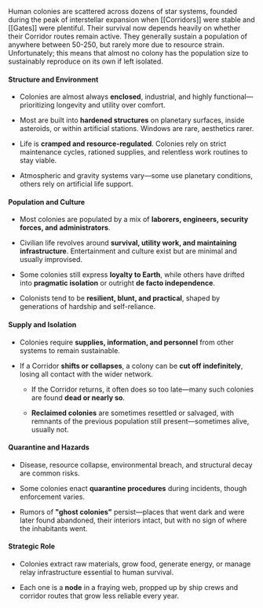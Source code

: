 Human colonies are scattered across dozens of star systems, founded during the peak of interstellar expansion when [[Corridors]] were stable and [[Gates]] were plentiful. Their survival now depends heavily on whether their Corridor routes remain active.
They generally sustain a population of anywhere between 50-250, but rarely more due to resource strain. Unfortunately; this means that almost no colony has the population size to sustainably reproduce on its own if left isolated.
#### **Structure and Environment**

- Colonies are almost always **enclosed**, industrial, and highly functional—prioritizing longevity and utility over comfort.
    
- Most are built into **hardened structures** on planetary surfaces, inside asteroids, or within artificial stations. Windows are rare, aesthetics rarer.
    
- Life is **cramped and resource-regulated**. Colonies rely on strict maintenance cycles, rationed supplies, and relentless work routines to stay viable.
    
- Atmospheric and gravity systems vary—some use planetary conditions, others rely on artificial life support.
    

#### **Population and Culture**

- Most colonies are populated by a mix of **laborers, engineers, security forces, and administrators**.
    
- Civilian life revolves around **survival, utility work, and maintaining infrastructure**. Entertainment and culture exist but are minimal and usually improvised.
    
- Some colonies still express **loyalty to Earth**, while others have drifted into **pragmatic isolation** or outright **de facto independence**.
    
- Colonists tend to be **resilient, blunt, and practical**, shaped by generations of hardship and self-reliance.
    

#### **Supply and Isolation**

- Colonies require **supplies, information, and personnel** from other systems to remain sustainable.
    
- If a Corridor **shifts or collapses**, a colony can be **cut off indefinitely**, losing all contact with the wider network.
    
    - If the Corridor returns, it often does so too late—many such colonies are found **dead or nearly so**.
        
    - **Reclaimed colonies** are sometimes resettled or salvaged, with remnants of the previous population still present—sometimes alive, usually not.
        

#### **Quarantine and Hazards**

- Disease, resource collapse, environmental breach, and structural decay are common risks.
    
- Some colonies enact **quarantine procedures** during incidents, though enforcement varies.
    
- Rumors of **"ghost colonies"** persist—places that went dark and were later found abandoned, their interiors intact, but with no sign of where the inhabitants went.
    

#### **Strategic Role**

- Colonies extract raw materials, grow food, generate energy, or manage relay infrastructure essential to human survival.
    
- Each one is a **node** in a fraying web, propped up by ship crews and corridor routes that grow less reliable every year.